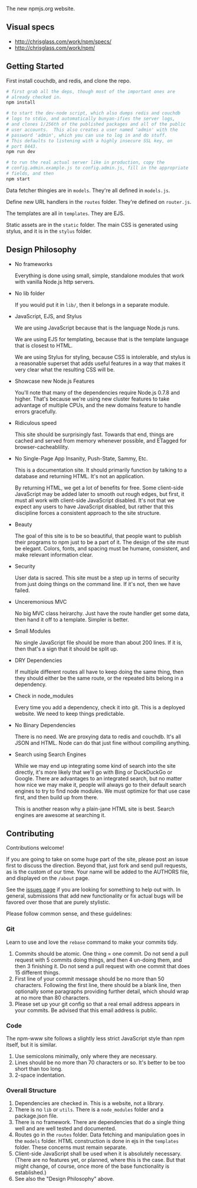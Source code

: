 The new npmjs.org website.

## Visual specs

* http://chrisglass.com/work/npm/specs/
* http://chrisglass.com/work/npm/

## Getting Started

First install couchdb, and redis, and clone the repo.

```bash
# first grab all the deps, though most of the important ones are
# already checked in.
npm install

# to start the dev-node script, which also dumps redis and couchdb
# logs to stdio, and automatically bunyan-ifies the server logs,
# and clones 1/256th of the published packages and all of the public
# user accounts.  This also creates a user named 'admin' with the
# password 'admin', which you can use to log in and do stuff.
# This defaults to listening with a highly insecure SSL key, on
# port 8443.
npm run dev

# to run the real actual server like in production, copy the
# config.admin.example.js to config.admin.js, fill in the appropriate
# fields, and then
npm start
```

Data fetcher thingies are in `models`.  They're all defined in
`models.js`.

Define new URL handlers in the `routes` folder.  They're defined on
`router.js`.

The templates are all in `templates`.  They are EJS.

Static assets are in the `static` folder.  The main CSS is generated
using stylus, and it is in the `stylus` folder.

## Design Philosophy

* No frameworks

    Everything is done using small, simple, standalone modules that work
    with vanilla Node.js http servers.

* No lib folder

    If you would put it in `lib/`, then it belongs in a separate module.

* JavaScript, EJS, and Stylus

    We are using JavaScript because that is the language Node.js runs.

    We are using EJS for templating, because that is the template
    language that is closest to HTML.

    We are using Stylus for styling, because CSS is intolerable, and
    stylus is a reasonable superset that adds useful features in a way
    that makes it very clear what the resulting CSS will be.

* Showcase new Node.js Features

    You'll note that many of the dependencies require Node.js 0.7.8 and
    higher.  That's because we're using new cluster features to take
    advantage of multiple CPUs, and the new domains feature to handle
    errors gracefully.

* Ridiculous speed

    This site should be surprisingly fast.  Towards that end, things are
    cached and served from memory whenever possible, and ETagged for
    browser-cacheablility.

* No Single-Page App Insanity, Push-State, Sammy, Etc.

    This is a documentation site.  It should primarily function by
    talking to a database and returning HTML.  It's not an application.

    By returning HTML, we get a lot of benefits for free.  Some
    client-side JavaScript may be added later to smooth out rough edges,
    but first, it must all work with client-side JavaScript disabled.
    It's not that we expect any users to have JavaScript disabled, but
    rather that this discipline forces a consistent approach to the site
    structure.

* Beauty

    The goal of this site is to be so beautiful, that people want to
    publish their programs to npm just to be a part of it.  The design
    of the site must be elegant.  Colors, fonts, and spacing must be
    humane, consistent, and make relevant information clear.

* Security

    User data is sacred.  This site must be a step up in terms of
    security from just doing things on the command line.  If it's not,
    then we have failed.

* Unceremonious MVC

    No big MVC class heirarchy.  Just have the route handler get some
    data, then hand it off to a template.  Simpler is better.

* Small Modules

    No single JavaScript file should be more than about 200 lines.  If
    it is, then that's a sign that it should be split up.

* DRY Dependencies

    If multiple different routes all have to keep doing the same thing,
    then they should either be the same route, or the repeated bits
    belong in a dependency.

* Check in node_modules

    Every time you add a dependency, check it into git.  This is a
    deployed website.  We need to keep things predictable.

* No Binary Dependencies

    There is no need.  We are proxying data to redis and couchdb.  It's
    all JSON and HTML.  Node can do that just fine without compiling
    anything.

* Search using Search Engines

    While we may end up integrating some kind of search into the site
    directly, it's more likely that we'll go with Bing or DuckDuckGo or
    Google.  There are advantages to an integrated search, but no matter
    how nice we may make it, people will always go to their default
    search engines to try to find node modules.  We must optimize for
    that use case first, and then build up from there.

    This is another reason why a plain-jane HTML site is best.  Search
    engines are awesome at searching it.

## Contributing

Contributions welcome!

If you are going to take on some huge part of the site, please post an
issue first to discuss the direction.  Beyond that, just fork and send
pull requests, as is the custom of our time.  Your name will be added to
the AUTHORS file, and displayed on the `/about` page.

See the [issues page](https://github.com/isaacs/npm-www/issues) if you
are looking for something to help out with.  In general, submissions
that add new functionality or fix actual bugs will be favored over those
that are purely stylistic.

Please follow common sense, and these guidelines:

### Git

Learn to use and love the `rebase` command to make your commits tidy.

1. Commits should be atomic.  One thing = one commit.  Do not send a
   pull request with 5 commits doing things, and then 4 un-doing them,
   and then 3 finishing it.  Do not send a pull request with one commit
   that does 15 different things.
2. First line of your commit message should be no more than 50
   characters.  Following the first line, there should be a blank line,
   then optionally some paragraphs providing further detail, which
   should wrap at no more than 80 characters.
3. Please set up your git config so that a real email address appears in
   your commits.  Be advised that this email address is public.

### Code

The npm-www site follows a slightly less strict JavaScript style than
npm itself, but it is similar.

1. Use semicolons minimally, only where they are necessary.
2. Lines should be no more than 70 characters or so.  It's better to be
   too short than too long.
3. 2-space indentation.

### Overall Structure

1. Dependencies are checked in.  This is a website, not a library.
2. There is no `lib` or `utils`.  There is a `node_modules` folder and a
   package.json file.
3. There is no framework.  There are dependencies that do a single thing
   well and are well tested and documented.
4. Routes go in the `routes` folder.  Data fetching and manipulation
   goes in the `models` folder.  HTML construction is done in ejs in the
   `templates` folder.  These concerns must remain separate.
5. Client-side JavaScript shall be used when it is absolutely necessary.
   (There are no features yet, or planned, where this is the case.  But
   that might change, of course, once more of the base functionality is
   established.)
6. See also the "Design Philosophy" above.
